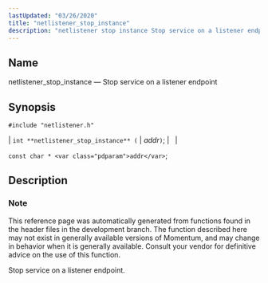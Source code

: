 ```yaml
---
lastUpdated: "03/26/2020"
title: "netlistener_stop_instance"
description: "netlistener stop instance Stop service on a listener endpoint int netlistener stop instance addr const char addr This reference page was automatically generated from functions found in the header files in the development branch The function described here may not exist in generally available versions of Momentum and may change..."
---
```


<a name="apis.netlistener_stop_instance"></a> 
## Name

netlistener_stop_instance — Stop service on a listener endpoint

## Synopsis

`#include "netlistener.h"`

| `int **netlistener_stop_instance** (` | <var class="pdparam">addr</var>`)`; |   |

`const char * <var class="pdparam">addr</var>`;<a name="idp58143632"></a> 
## Description

### Note

This reference page was automatically generated from functions found in the header files in the development branch. The function described here may not exist in generally available versions of Momentum, and may change in behavior when it is generally available. Consult your vendor for definitive advice on the use of this function.

Stop service on a listener endpoint.